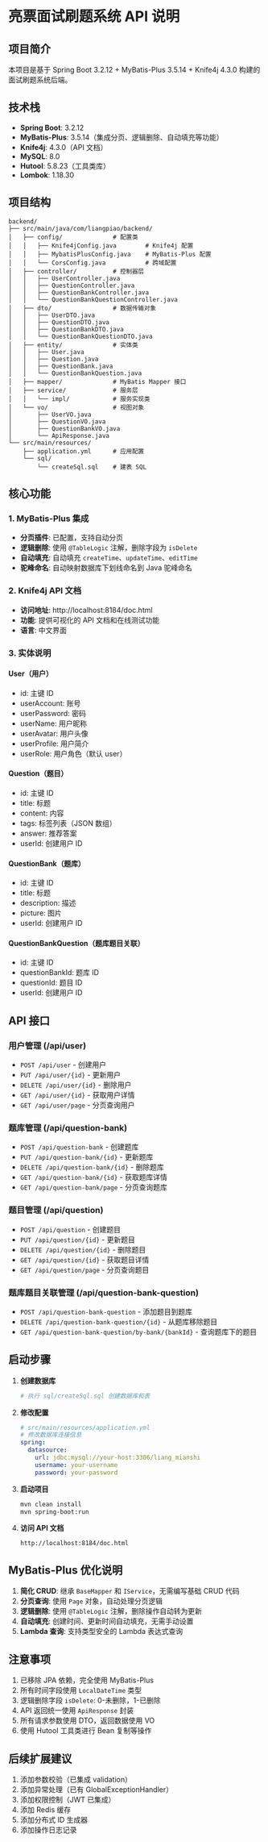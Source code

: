 # 亮票面试刷题系统 API 说明

## 项目简介

本项目是基于 Spring Boot 3.2.12 + MyBatis-Plus 3.5.14 + Knife4j 4.3.0 构建的面试刷题系统后端。

## 技术栈

- **Spring Boot**: 3.2.12
- **MyBatis-Plus**: 3.5.14（集成分页、逻辑删除、自动填充等功能）
- **Knife4j**: 4.3.0（API 文档）
- **MySQL**: 8.0
- **Hutool**: 5.8.23（工具类库）
- **Lombok**: 1.18.30

## 项目结构

```
backend/
├── src/main/java/com/liangpiao/backend/
│   ├── config/              # 配置类
│   │   ├── Knife4jConfig.java        # Knife4j 配置
│   │   ├── MybatisPlusConfig.java    # MyBatis-Plus 配置
│   │   └── CorsConfig.java           # 跨域配置
│   ├── controller/          # 控制器层
│   │   ├── UserController.java
│   │   ├── QuestionController.java
│   │   ├── QuestionBankController.java
│   │   └── QuestionBankQuestionController.java
│   ├── dto/                 # 数据传输对象
│   │   ├── UserDTO.java
│   │   ├── QuestionDTO.java
│   │   ├── QuestionBankDTO.java
│   │   └── QuestionBankQuestionDTO.java
│   ├── entity/              # 实体类
│   │   ├── User.java
│   │   ├── Question.java
│   │   ├── QuestionBank.java
│   │   └── QuestionBankQuestion.java
│   ├── mapper/              # MyBatis Mapper 接口
│   ├── service/             # 服务层
│   │   └── impl/            # 服务实现类
│   └── vo/                  # 视图对象
│       ├── UserVO.java
│       ├── QuestionVO.java
│       ├── QuestionBankVO.java
│       └── ApiResponse.java
└── src/main/resources/
    ├── application.yml      # 应用配置
    └── sql/
        └── createSql.sql    # 建表 SQL
```

## 核心功能

### 1. MyBatis-Plus 集成

- **分页插件**: 已配置，支持自动分页
- **逻辑删除**: 使用 `@TableLogic` 注解，删除字段为 `isDelete`
- **自动填充**: 自动填充 `createTime`、`updateTime`、`editTime`
- **驼峰命名**: 自动映射数据库下划线命名到 Java 驼峰命名

### 2. Knife4j API 文档

- **访问地址**: http://localhost:8184/doc.html
- **功能**: 提供可视化的 API 文档和在线测试功能
- **语言**: 中文界面

### 3. 实体说明

#### User（用户）
- id: 主键 ID
- userAccount: 账号
- userPassword: 密码
- userName: 用户昵称
- userAvatar: 用户头像
- userProfile: 用户简介
- userRole: 用户角色（默认 user）

#### Question（题目）
- id: 主键 ID
- title: 标题
- content: 内容
- tags: 标签列表（JSON 数组）
- answer: 推荐答案
- userId: 创建用户 ID

#### QuestionBank（题库）
- id: 主键 ID
- title: 标题
- description: 描述
- picture: 图片
- userId: 创建用户 ID

#### QuestionBankQuestion（题库题目关联）
- id: 主键 ID
- questionBankId: 题库 ID
- questionId: 题目 ID
- userId: 创建用户 ID

## API 接口

### 用户管理 (/api/user)
- `POST /api/user` - 创建用户
- `PUT /api/user/{id}` - 更新用户
- `DELETE /api/user/{id}` - 删除用户
- `GET /api/user/{id}` - 获取用户详情
- `GET /api/user/page` - 分页查询用户

### 题库管理 (/api/question-bank)
- `POST /api/question-bank` - 创建题库
- `PUT /api/question-bank/{id}` - 更新题库
- `DELETE /api/question-bank/{id}` - 删除题库
- `GET /api/question-bank/{id}` - 获取题库详情
- `GET /api/question-bank/page` - 分页查询题库

### 题目管理 (/api/question)
- `POST /api/question` - 创建题目
- `PUT /api/question/{id}` - 更新题目
- `DELETE /api/question/{id}` - 删除题目
- `GET /api/question/{id}` - 获取题目详情
- `GET /api/question/page` - 分页查询题目

### 题库题目关联管理 (/api/question-bank-question)
- `POST /api/question-bank-question` - 添加题目到题库
- `DELETE /api/question-bank-question/{id}` - 从题库移除题目
- `GET /api/question-bank-question/by-bank/{bankId}` - 查询题库下的题目

## 启动步骤

1. **创建数据库**
   ```bash
   # 执行 sql/createSql.sql 创建数据库和表
   ```

2. **修改配置**
   ```yaml
   # src/main/resources/application.yml
   # 修改数据库连接信息
   spring:
     datasource:
       url: jdbc:mysql://your-host:3306/liang_mianshi
       username: your-username
       password: your-password
   ```

3. **启动项目**
   ```bash
   mvn clean install
   mvn spring-boot:run
   ```

4. **访问 API 文档**
   ```
   http://localhost:8184/doc.html
   ```

## MyBatis-Plus 优化说明

1. **简化 CRUD**: 继承 `BaseMapper` 和 `IService`，无需编写基础 CRUD 代码
2. **分页查询**: 使用 `Page` 对象，自动处理分页逻辑
3. **逻辑删除**: 使用 `@TableLogic` 注解，删除操作自动转为更新
4. **自动填充**: 创建时间、更新时间自动填充，无需手动设置
5. **Lambda 查询**: 支持类型安全的 Lambda 表达式查询

## 注意事项

1. 已移除 JPA 依赖，完全使用 MyBatis-Plus
2. 所有时间字段使用 `LocalDateTime` 类型
3. 逻辑删除字段 `isDelete`: 0-未删除，1-已删除
4. API 返回统一使用 `ApiResponse` 封装
5. 所有请求参数使用 DTO，返回数据使用 VO
6. 使用 Hutool 工具类进行 Bean 复制等操作

## 后续扩展建议

1. 添加参数校验（已集成 validation）
2. 添加异常处理（已有 GlobalExceptionHandler）
3. 添加权限控制（JWT 已集成）
4. 添加 Redis 缓存
5. 添加分布式 ID 生成器
6. 添加操作日志记录


